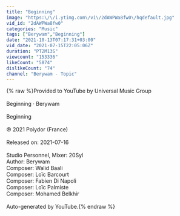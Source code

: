 ```yaml
---
title: "Beginning"
image: "https:\/\/i.ytimg.com\/vi\/2dAWPWa8fw0\/hqdefault.jpg"
vid_id: "2dAWPWa8fw0"
categories: "Music"
tags: ["Berywam","Beginning"]
date: "2021-10-13T07:17:31+03:00"
vid_date: "2021-07-15T22:05:06Z"
duration: "PT2M13S"
viewcount: "153336"
likeCount: "5874"
dislikeCount: "74"
channel: "Berywam - Topic"
---
```

{% raw %}Provided to YouTube by Universal Music Group<br /><br />Beginning · Berywam<br /><br />Beginning<br /><br />℗ 2021 Polydor (France)<br /><br />Released on: 2021-07-16<br /><br />Studio  Personnel, Mixer: 20Syl<br />Author: Berywam<br />Composer: Walid Baali<br />Composer: Loïc Barcourt<br />Composer: Fabien Di Napoli<br />Composer: Loïc Palmiste<br />Composer: Mohamed Belkhir<br /><br />Auto-generated by YouTube.{% endraw %}
